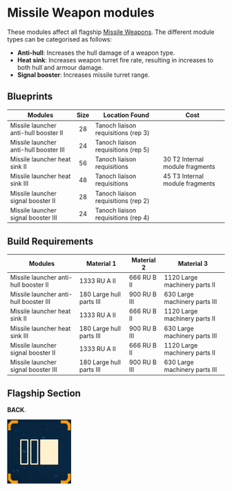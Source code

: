 # Missile Weapon modules

These modules affect all flagship
[Missile Weapons](../../../weapons/missile-weapons.md). The different module
types can be categorised as follows:

* **Anti-hull**: Increases the hull damage of a weapon type.
* **Heat sink**: Increases weapon turret fire rate, resulting in increases to
  both hull and armour damage.
* **Signal booster**: Increases missile turret range.

## Blueprints

|Modules                               |Size |Location Found                     |Cost                           |
|--------------------------------------|:---:|-----------------------------------|-------------------------------|
|Missile launcher anti-hull booster II |28   |Tanoch liaison requisitions (rep 3)|                               |
|Missile launcher anti-hull booster III|24   |Tanoch liaison requisitions (rep 5)|                               |
|Missile launcher heat sink II         |56   |Tanoch liaison requisitions        |30 T2 Internal module fragments|
|Missile launcher heat sink III        |48   |Tanoch liaison requisitions        |45 T3 Internal module fragments|
|Missile launcher signal booster II    |28   |Tanoch liaison requisitions (rep 2)|                               |
|Missile launcher signal booster III   |24   |Tanoch liaison requisitions (rep 4)|                               |

## Build Requirements

|Modules                               |Material 1               |Material 2  |Material 3                    |
|--------------------------------------|-------------------------|------------|------------------------------|
|Missile launcher anti-hull booster II |1333 RU A II             |666 RU B II |1120 Large machinery parts II |
|Missile launcher anti-hull booster III|180  Large hull parts III|900 RU B III|630  Large machinery parts III|
|Missile launcher heat sink II         |1333 RU A II             |666 RU B II |1120 Large machinery parts II |
|Missile launcher heat sink III        |180  Large hull parts III|900 RU B III|630  Large machinery parts III|
|Missile launcher signal booster II    |1333 RU A II             |666 RU B II |1120 Large machinery parts II |
|Missile launcher signal booster III   |180  Large hull parts III|900 RU B III|630  Large machinery parts III|

## Flagship Section

**BACK**.

![Back module section](../../../img/modules/module-section-back.png)
